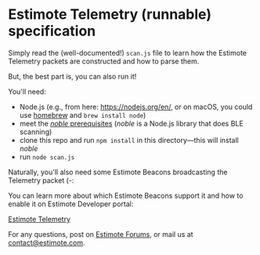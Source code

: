 # Estimote Telemetry (runnable) specification

Simply read the (well-documented!) `scan.js` file to learn how the Estimote Telemetry packets are constructed and how to parse them.

But, the best part is, you can also run it!

You'll need:

- Node.js (e.g., from here: https://nodejs.org/en/, or on macOS, you could use [homebrew][h] and `brew install node`)
- meet the [_noble_ prerequisites][n] (_noble_ is a Node.js library that does BLE scanning)
- clone this repo and run `npm install` in this directory—this will install _noble_
- run `node scan.js`

[h]: http://brew.sh/
[n]: https://github.com/sandeepmistry/noble#prerequisites

Naturally, you'll also need some Estimote Beacons broadcasting the Telemetry packet (-:

You can learn more about which Estimote Beacons support it and how to enable it on Estimote Developer portal:

[Estimote Telemetry](http://developer.estimote.com/sensors/estimote-telemetry/)

For any questions, post on [Estimote Forums][ef], or mail us at <contact@estimote.com>.

[ef]: https://forums.estimote.com/
